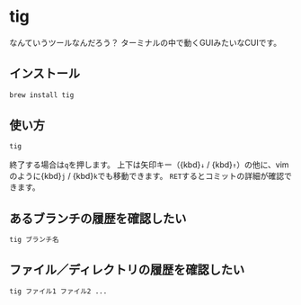 # tig

なんていうツールなんだろう？
ターミナルの中で動くGUIみたいなCUIです。

## インストール

```bash
brew install tig
```

## 使い方

```bash
tig
```

終了する場合は`q`を押します。
上下は矢印キー（{kbd}`↓` / {kbd}`↑`）の他に、vimのように{kbd}`j` / {kbd}`k`でも移動できます。
`RET`するとコミットの詳細が確認できます。

## あるブランチの履歴を確認したい

```bash
tig ブランチ名
```

## ファイル／ディレクトリの履歴を確認したい

```bash
tig ファイル1 ファイル2 ...
```
